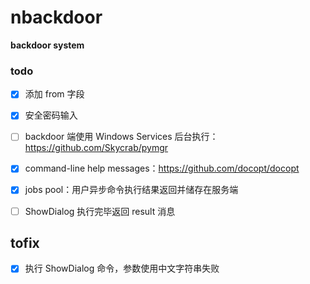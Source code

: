 # nbackdoor
**backdoor system**

### todo
- [x] 添加 from 字段
- [x] 安全密码输入
- [ ] backdoor 端使用 Windows Services 后台执行：https://github.com/Skycrab/pymgr
- [x] command-line help messages：https://github.com/docopt/docopt
- [x] jobs pool：用户异步命令执行结果返回并储存在服务端

- [ ] ShowDialog 执行完毕返回 result 消息

## tofix
- [x] 执行 ShowDialog 命令，参数使用中文字符串失败